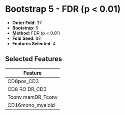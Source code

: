 # Bootstrap 5 - FDR (p < 0.01)

- **Outer Fold**: 37
- **Bootstrap**: 5
- **Method**: FDR (p < 0.01)
- **Fold Seed**: 82
- **Features Selected**: 4

## Selected Features

| Feature |
|---------|
| CD8pos_CD3 |
| CD8 RO DR_CD3 |
| Tconv memDR_Tconv |
| CD16mono_myeloid |

